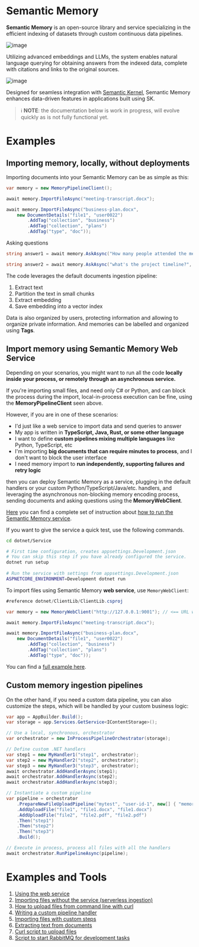 # Semantic Memory

**Semantic Memory** is an open-source library and service specializing in the
efficient indexing of datasets through custom continuous data pipelines.

![image](https://github.com/microsoft/semantic-memory/assets/371009/31894afa-d19e-4e9b-8d0f-cb889bf5c77f)

Utilizing advanced embeddings and LLMs, the system enables natural language
querying for obtaining answers from the indexed data, complete with citations
and links to the original sources.

![image](https://github.com/microsoft/semantic-memory/assets/371009/c5f0f6c3-814f-45bf-b055-063f23ed80ea)

Designed for seamless integration with
[Semantic Kernel](https://github.com/microsoft/semantic-kernel),
Semantic Memory enhances data-driven features in applications built using SK.

> ℹ️ **NOTE**: the documentation below is work in progress, will evolve quickly
> as is not fully functional yet.

# Examples

## Importing memory, locally, without deployments

Importing documents into your Semantic Memory can be as simple as this:

```csharp
var memory = new MemoryPipelineClient();

await memory.ImportFileAsync("meeting-transcript.docx");

await memory.ImportFileAsync("business-plan.docx",
    new DocumentDetails("file1", "user0022")
        .AddTag("collection", "business")
        .AddTag("collection", "plans")
        .AddTag("type", "doc"));
```

Asking questions

```csharp
string answer1 = await memory.AskAsync("How many people attended the meeting?");

string answer2 = await memory.AskAsync("what's the project timeline?", "user0022");
```

The code leverages the default documents ingestion pipeline:

1. Extract text
2. Partition the text in small chunks
3. Extract embedding
4. Save embedding into a vector index

Data is also organized by users, protecting information and allowing to
organize private information. And memories can be labelled and organized
using **Tags**.

## Import memory using Semantic Memory Web Service

Depending on your scenarios, you might want to run all the code **locally
inside your process, or remotely through an asynchronous service.**

If you're importing small files, and need only C# or Python, and can block
the process during the import, local-in-process execution can be fine, using
the **MemoryPipelineClient** seen above.

However, if you are in one of these scenarios:

* I'd just like a web service to import data and send queries to answer
* My app is written in **TypeScript, Java, Rust, or some other language**
* I want to define **custom pipelines mixing multiple languages**
  like Python, TypeScript, etc
* I'm importing **big documents that can require minutes to process**, and
  I don't want to block the user interface
* I need memory import to **run independently, supporting failures and retry
  logic**

then you can deploy Semantic Memory as a service, plugging in the
default handlers or your custom Python/TypeScript/Java/etc. handlers,
and leveraging the asynchronous non-blocking memory encoding process,
sending documents and asking questions using the **MemoryWebClient**.

[Here](dotnet/Service/README.md) you can find a complete set of instruction
about [how to run the Semantic Memory service](dotnet/Service/README.md).

If you want to give the service a quick test, use the following commands.

```bash
cd dotnet/Service

# First time configuration, creates appsettings.Development.json
# You can skip this step if you have already configured the service.
dotnet run setup
 
# Run the service with settings from appsettings.Development.json
ASPNETCORE_ENVIRONMENT=Development dotnet run
```

To import files using Semantic Memory **web service**, use `MemoryWebClient`:

```csharp
#reference dotnet/ClientLib/ClientLib.csproj

var memory = new MemoryWebClient("http://127.0.0.1:9001"); // <== URL where the web service is running

await memory.ImportFileAsync("meeting-transcript.docx");

await memory.ImportFileAsync("business-plan.docx",
    new DocumentDetails("file1", "user0022")
        .AddTag("collection", "business")
        .AddTag("collection", "plans")
        .AddTag("type", "doc"));
```

You can find a [full example here](samples/dotnet-WebClient/).

## Custom memory ingestion pipelines

On the other hand, if you need a custom data pipeline, you can also
customize the steps, which will be handled by your custom business logic:

```csharp
var app = AppBuilder.Build();
var storage = app.Services.GetService<IContentStorage>();

// Use a local, synchronous, orchestrator
var orchestrator = new InProcessPipelineOrchestrator(storage);

// Define custom .NET handlers
var step1 = new MyHandler1("step1", orchestrator);
var step2 = new MyHandler2("step2", orchestrator);
var step3 = new MyHandler3("step3", orchestrator);
await orchestrator.AddHandlerAsync(step1);
await orchestrator.AddHandlerAsync(step2);
await orchestrator.AddHandlerAsync(step3);

// Instantiate a custom pipeline
var pipeline = orchestrator
    .PrepareNewFileUploadPipeline("mytest", "user-id-1", new[] { "memory-collection" })
    .AddUploadFile("file1", "file1.docx", "file1.docx")
    .AddUploadFile("file2", "file2.pdf", "file2.pdf")
    .Then("step1")
    .Then("step2")
    .Then("step3")
    .Build();

// Execute in process, process all files with all the handlers
await orchestrator.RunPipelineAsync(pipeline);
```

# Examples and Tools

1. [Using the web service](samples/dotnet-WebClient)
2. [Importing files without the service (serverless ingestion)](samples/dotnet-Serverless)
3. [How to upload files from command line with curl](samples/curl)
4. [Writing a custom pipeline handler](samples/dotnet-CustomHandler)
5. [Importing files with custom steps](samples/dotnet-ServerlessCustomPipeline)
6. [Extracting text from documents](samples/dotnet-ExtractTextFromDocs)
7. [Curl script to upload files](tools/upload-file.sh)
8. [Script to start RabbitMQ for development tasks](tools/run-rabbitmq.sh)
